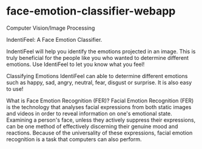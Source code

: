 # face-emotion-classifier-webapp
Computer Vision/Image Processing

IndentiFeel: A Face Emotion Classifier.

IndentiFeel will help you identify the emotions projected in an image. This is truly beneficial for the people like you who wanted to determine different emotions. Use IdentiFeel to let you know what you feel!


Classifying Emotions
IdentiFeel can able to determine different emotions such as happy, sad, angry, neutral, fear, disgust or surprise. It is also easy to use!


What is Face Emotion Recognition (FER)?
Facial Emotion Recognition (FER) is the technology that analyses facial expressions from both static images and videos in order to reveal information on one's emotional state. Examining a person's face, unless they actively suppress their expressions, can be one method of effectively discerning their genuine mood and reactions. Because of the universality of these expressions, facial emotion recognition is a task that computers can also perform.



